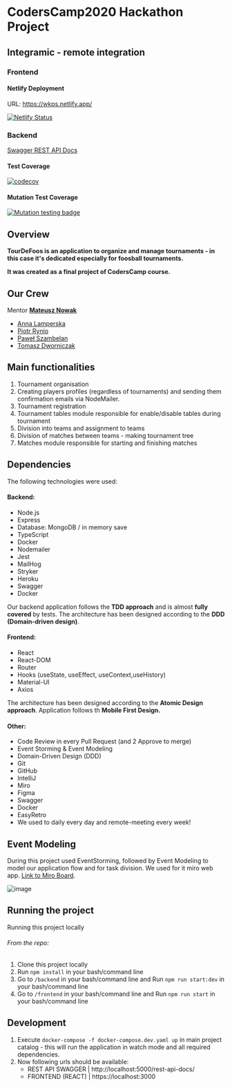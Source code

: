 # CodersCamp2020 Hackathon Project
## Integramic - remote integration

### Frontend

#### Netlify Deployment

URL: https://wkps.netlify.app/

[![Netlify Status](https://api.netlify.com/api/v1/badges/8b1e040a-66a9-4aa9-be7c-0c5e002105df/deploy-status)](https://app.netlify.com/sites/wkps/deploys)


### Backend

[Swagger REST API Docs](https://coderscamp2020-tablesoccer.herokuapp.com/rest-api-docs/)

#### Test Coverage
[![codecov](https://codecov.io/gh/nowakprojects/CodersCamp2020.Project.FullStack-Node-React.TableSoccerTournaments/branch/develop/graph/badge.svg?token=CZ2VUMUK29)](https://codecov.io/gh/nowakprojects/CodersCamp2020.Project.FullStack-Node-React.TableSoccerTournaments)

#### Mutation Test Coverage
[![Mutation testing badge](https://img.shields.io/endpoint?style=flat&url=https%3A%2F%2Fbadge-api.stryker-mutator.io%2Fgithub.com%2Fnowakprojects%2FCodersCamp2020.Project.FullStack-Node-React.TableSoccerTournaments%2Fdevelop)](https://dashboard.stryker-mutator.io/reports/github.com/nowakprojects/CodersCamp2020.Project.FullStack-Node-React.TableSoccerTournaments/develop)

## Overview

**TourDeFoos is an application to organize and manage tournaments - in this case it's dedicated especially for foosball tournaments.**

**It was created as a final project of CodersCamp course.**


## Our Crew

Mentor **[Mateusz Nowak](https://github.com/nowakprojects)**

- [Anna Lamperska](https://github.com/lamparina)
- [Piotr Rynio](https://github.com/PiotrWR)
- [Paweł Szambelan](https://github.com/Szambelan)
- [Tomasz Dworniczak](https://github.com/tomdworniczak)


## Main functionalities

1. Tournament organisation
2. Creating players profiles (regardless of tournaments) and sending them confirmation emails via NodeMailer.
3. Tournament registration
4. Tournament tables module responsible for enable/disable tables during tournament
5. Division into teams and assignment to teams
6. Division of matches between teams - making tournament tree
7. Matches module responsible for starting and finishing matches


## Dependencies

The following technologies were used:

#### Backend:
- Node.js
- Express
- Database: MongoDB / in memory save
- TypeScript
- Docker
- Nodemailer
- Jest
- MailHog
- Stryker
- Heroku
- Swagger
- Docker

Our backend application follows the **TDD approach** and is almost **fully covered** by tests. The architecture has been designed according to the **DDD (Domain-driven design)**.

#### Frontend:
- React
- React-DOM
- Router
- Hooks (useState, useEffect, useContext,useHistory)
- Material-UI
- Axios

The architecture has been designed according to the **Atomic Design approach**. Application follows th **Mobile First Design.**

#### Other:
- Code Review in every Pull Request (and 2 Approve to merge)
- Event Storming & Event Modeling
- Domain-Driven Design (DDD)
- Git
- GitHub
- IntelliJ
- Miro
- Figma
- Swagger
- Docker
- EasyRetro
- We used to daily every day and remote-meeting every week!


## Event Modeling

During this project used EventStorming, followed by Event Modeling to model our application flow and for task division.
We used for it miro web app.
[Link to Miro Board](https://miro.com/app/board/o9J_lOEebqI=/?moveToWidget=3074457356075616433&cot=14).

![image](https://user-images.githubusercontent.com/31566345/111337374-537e9680-8676-11eb-861e-b1b358bfc0ab.png)

## Running the project

Running this project locally

###### From the repo:

1. Clone this project locally
2. Run `npm install` in your bash/command line
3. Go to `/backend` in your bash/command line and Run `npm run start:dev` in your bash/command line
4. Go to `/frontend` in your bash/command line and Run `npm run start` in your bash/command line

## Development
1. Execute `docker-compose -f docker-compose.dev.yaml up` in main project catalog -  this will run the application in watch mode and all required dependencies.
2. Now following urls should be available:
   - REST API SWAGGER  |   http://localhost:5000/rest-api-docs/
   - FRONTEND (REACT)  |   https://localhost:3000

